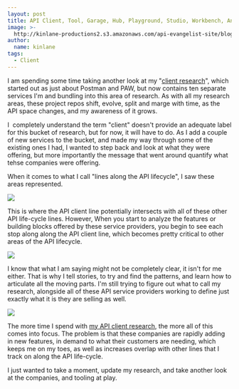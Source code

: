 ```yaml
---
layout: post
title: API Client, Tool, Garage, Hub, Playground, Studio, Workbench, And Builders
image: >-
  http://kinlane-productions2.s3.amazonaws.com/api-evangelist-site/blog/api-client-lifecycle-1.png
author:
  name: kinlane
tags:
  - Client
---
```

I am spending some time taking another look at my "[client research](http://client.apievangelist.com/)", which started out as just about Postman and PAW, but now contains ten separate services I'm and bundling into this area of research. As with all my research areas, these project repos shift, evolve, split and marge with time, as the API space changes, and my awareness of it grows. 

I  completely understand the term "client" doesn't provide an adequate label for this bucket of research, but for now, it will have to do. As I add a couple of new services to the bucket, and made my way through some of the existing ones I had, I wanted to step back and look at what they were offering, but more importantly the message that went around quantify what tehse companies were offering.

When it comes to what I call "lines along the API lifecycle", I saw these areas represented.

![](http://kinlane-productions2.s3.amazonaws.com/api-evangelist-site/blog/api-client-lifecycle-1.png)

This is where the API client line potentially intersects with all of these other API life-cycle lines. However, When you start to analyze the features or building blocks offered by these service providers, you begin to see each stop along along the API client line, which becomes pretty critical to other areas of the API lifecycle.

![](http://kinlane-productions2.s3.amazonaws.com/api-evangelist-site/blog/api-client-lifecycle-2.png)

I know that what I am saying might not be completely clear, it isn't for me either. That is why I tell stories, to try and find the patterns, and learn how to articulate all the moving parts. I'm still trying to figure out what to call my research, alongside all of these API service providers working to define just exactly what it is they are selling as well. 

![](http://kinlane-productions2.s3.amazonaws.com/api-evangelist-site/blog/api-client-lifecycle-3.png)

The more time I spend with [my API client research](http://client.apievangelist.com/), the more all of this comes into focus. The problem is that these companies are rapidly adding in new features, in demand to what their customers are needing, which keeps me on my toes, as well as increases overlap with other lines that I track on along the API life-cycle. 

I just wanted to take a moment, update my research, and take another look at the companies, and tooling at play.